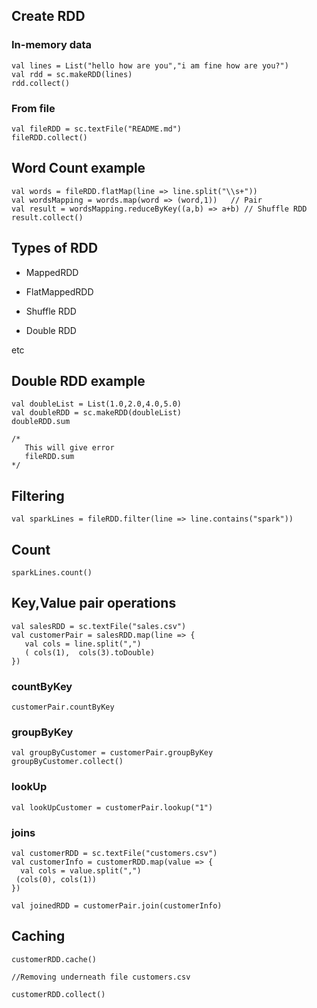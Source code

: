 ## Create RDD


### In-memory data

    val lines = List("hello how are you","i am fine how are you?")
    val rdd = sc.makeRDD(lines)
    rdd.collect()

### From file

    val fileRDD = sc.textFile("README.md")
    fileRDD.collect()


## Word Count example

    val words = fileRDD.flatMap(line => line.split("\\s+"))
    val wordsMapping = words.map(word => (word,1))   // Pair
    val result = wordsMapping.reduceByKey((a,b) => a+b) // Shuffle RDD
    result.collect()

## Types of RDD

  * MappedRDD

  * FlatMappedRDD

  * Shuffle RDD

  * Double RDD

  etc


## Double RDD example

    val doubleList = List(1.0,2.0,4.0,5.0)
    val doubleRDD = sc.makeRDD(doubleList)
    doubleRDD.sum

    /*
       This will give error
       fileRDD.sum
    */


## Filtering

    val sparkLines = fileRDD.filter(line => line.contains("spark"))


## Count

    sparkLines.count()




## Key,Value pair operations

    val salesRDD = sc.textFile("sales.csv")
    val customerPair = salesRDD.map(line => {
       val cols = line.split(",")
       ( cols(1),  cols(3).toDouble)
    })



### countByKey

    customerPair.countByKey


### groupByKey

    val groupByCustomer = customerPair.groupByKey
    groupByCustomer.collect()


### lookUp

    val lookUpCustomer = customerPair.lookup("1")


### joins

    val customerRDD = sc.textFile("customers.csv")
    val customerInfo = customerRDD.map(value => {
      val cols = value.split(",")
     (cols(0), cols(1))
    })

    val joinedRDD = customerPair.join(customerInfo)



## Caching

    customerRDD.cache()

    //Removing underneath file customers.csv

    customerRDD.collect()



